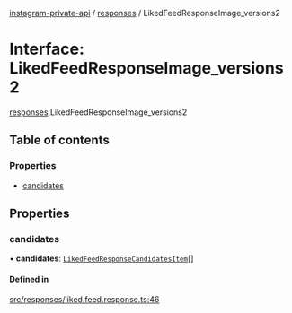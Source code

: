 [instagram-private-api](../../README.md) / [responses](../../modules/responses.md) / LikedFeedResponseImage_versions2

# Interface: LikedFeedResponseImage\_versions2

[responses](../../modules/responses.md).LikedFeedResponseImage_versions2

## Table of contents

### Properties

- [candidates](LikedFeedResponseImage_versions2.md#candidates)

## Properties

### candidates

• **candidates**: [`LikedFeedResponseCandidatesItem`](LikedFeedResponseCandidatesItem.md)[]

#### Defined in

[src/responses/liked.feed.response.ts:46](https://github.com/Nerixyz/instagram-private-api/blob/b3351b9/src/responses/liked.feed.response.ts#L46)
